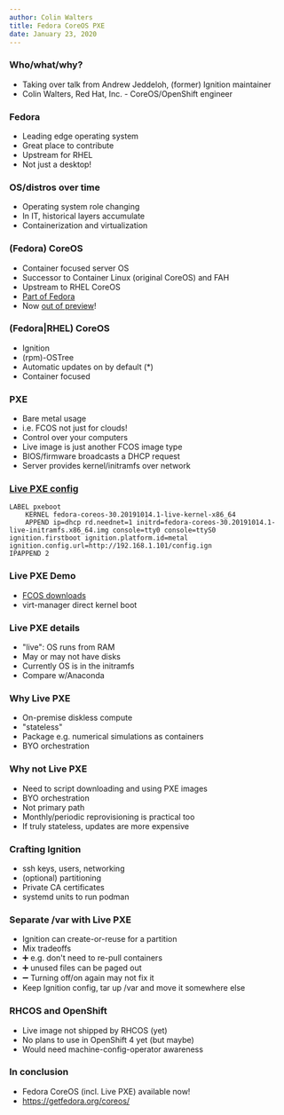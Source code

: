 ```yaml
---
author: Colin Walters
title: Fedora CoreOS PXE
date: January 23, 2020
---
```


### Who/what/why?

- Taking over talk from Andrew Jeddeloh, (former) Ignition maintainer
- Colin Walters, Red Hat, Inc. - CoreOS/OpenShift engineer

### Fedora

- Leading edge operating system
- Great place to contribute
- Upstream for RHEL
- Not just a desktop!

### OS/distros over time

- Operating system role changing
- In IT, historical layers accumulate
- Containerization and virtualization

### (Fedora) CoreOS

- Container focused server OS
- Successor to Container Linux (original CoreOS) and FAH
- Upstream to RHEL CoreOS
- [Part of Fedora](https://getfedora.org/en/coreos/)
- Now [out of preview](https://fedoramagazine.org/fedora-coreos-out-of-preview/)!

### (Fedora|RHEL) CoreOS

- Ignition
- (rpm)-OSTree
- Automatic updates on by default (*)
- Container focused

### PXE

- Bare metal usage
- i.e. FCOS not just for clouds!
- Control over your computers
- Live image is just another FCOS image type
- BIOS/firmware broadcasts a DHCP request
- Server provides kernel/initramfs over network

### [Live PXE config](https://docs.fedoraproject.org/en-US/fedora-coreos/bare-metal/#_live_pxe)

```
LABEL pxeboot
    KERNEL fedora-coreos-30.20191014.1-live-kernel-x86_64
    APPEND ip=dhcp rd.neednet=1 initrd=fedora-coreos-30.20191014.1-live-initramfs.x86_64.img console=tty0 console=ttyS0 ignition.firstboot ignition.platform.id=metal ignition.config.url=http://192.168.1.101/config.ign
IPAPPEND 2
```

### Live PXE Demo

- [FCOS downloads](https://getfedora.org/en/coreos/download/)
- virt-manager direct kernel boot

### Live PXE details

- "live": OS runs from RAM
- May or may not have disks
- Currently OS is in the initramfs
- Compare w/Anaconda

### Why Live PXE

- On-premise diskless compute
- "stateless"
- Package e.g. numerical simulations as containers
- BYO orchestration

### Why not Live PXE

- Need to script downloading and using PXE images
- BYO orchestration
- Not primary path
- Monthly/periodic reprovisioning is practical too
- If truly stateless, updates are more expensive

### Crafting Ignition

- ssh keys, users, networking
- (optional) partitioning
- Private CA certificates
- systemd units to run podman

### Separate /var with Live PXE

- Ignition can create-or-reuse for a partition
- Mix tradeoffs
- ➕ e.g. don't need to re-pull containers
- ➕ unused files can be paged out
- ➖ Turning off/on again may not fix it
- Keep Ignition config, tar up /var and move it somewhere else

### RHCOS and OpenShift

- Live image not shipped by RHCOS (yet)
- No plans to use in OpenShift 4 yet (but maybe)
- Would need machine-config-operator awareness

### In conclusion

- Fedora CoreOS (incl. Live PXE) available now!
- https://getfedora.org/coreos/

<!-- ----

PREVIOUS NOTES
===

Have Live OS setup in FCOS
---

Fresh OS with ignition run each boot, but 
https://github.com/coreos/ignition/blob/master/doc/operator-notes.md
state in ``/var`

More advanced:
- [Can't use RAID](https://github.com/coreos/ignition/issues/579)


Advantages:
 - Harder for persistent OS compromise
 - No config drift
 - Simple

Disadvantages:
 - Slower boots
 - Must download/set up new OS image for updates (but can w/iPXE point directly at Internet)
 - Don't append to files in /var


Config merging:

- Leaf configs can affect Ignition section for parents
    - if a child config is merged with a CA cert, then that cert can be used to fetch other configs
- How merging works with files/links/directories


Platform independence of persistent data: Boot w/qemu, persistent storage, boot in AWS


Testing PXE:
- https://gist.github.com/cgwalters/bf6f5b6f788d01211dbe6cd362309a0d
- https://gist.github.com/ajeddeloh/15470b6e9b042bb89b00d88627c6216e

-->